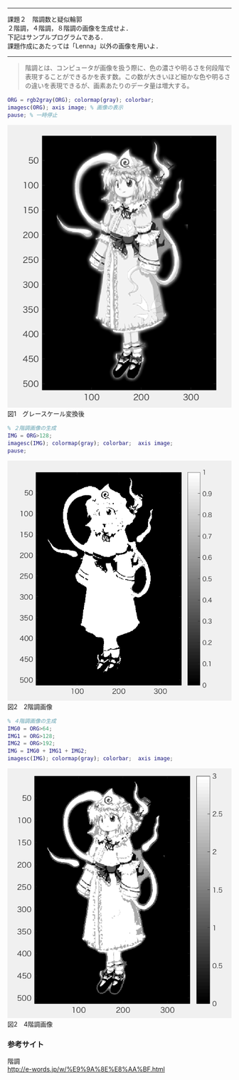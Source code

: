 ***
課題２　階調数と疑似輪郭  
２階調，４階調，８階調の画像を生成せよ．  
下記はサンプルプログラムである．  
課題作成にあたっては「Lenna」以外の画像を用いよ．  
***
>階調とは、コンピュータが画像を扱う際に、色の濃さや明るさを何段階で表現することができるかを表す数。この数が大きいほど細かな色や明るさの違いを表現できるが、画素あたりのデータ量は増大する。

```Matlab
ORG = rgb2gray(ORG); colormap(gray); colorbar;
imagesc(ORG); axis image; % 画像の表示
pause; % 一時停止
```
![sample](./2-1.png)  
図1　グレースケール変換後

```Matlab
% ２階調画像の生成
IMG = ORG>128;
imagesc(IMG); colormap(gray); colorbar;  axis image;
pause;
```
![sample](./2-2.png)  
図2　2階調画像

```Matlab
% ４階調画像の生成
IMG0 = ORG>64;
IMG1 = ORG>128;
IMG2 = ORG>192;
IMG = IMG0 + IMG1 + IMG2;
imagesc(IMG); colormap(gray); colorbar;  axis image;
```
![sample](./2-3.png)  
図2　4階調画像


### 参考サイト
階調  
http://e-words.jp/w/%E9%9A%8E%E8%AA%BF.html
